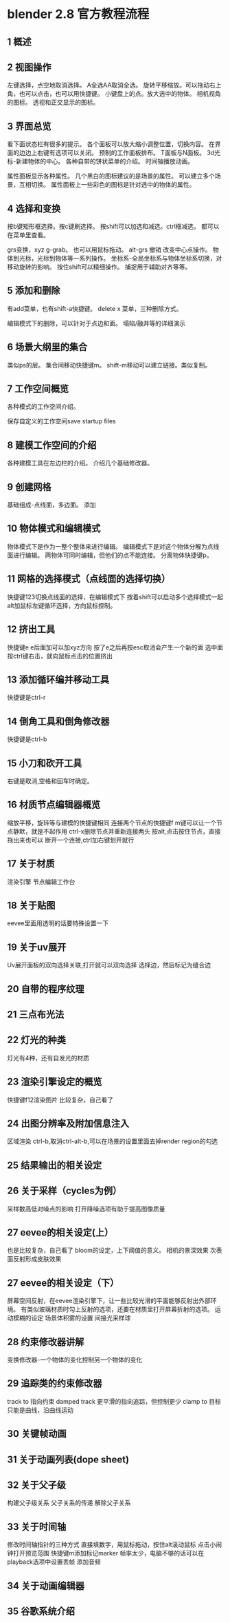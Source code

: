 # blender 2.8 官方教程流程

## 1 概述
## 2 视图操作
左键选择，点空地取消选择。
A全选AA取消全选。
旋转平移缩放。可以拖动右上角，也可以点击，也可以用快捷键。
小键盘上的点。放大选中的物体。
相机视角的图标。
透视和正交显示的图标。

## 3 界面总览
看下面状态栏有很多的提示。
各个面板可以放大缩小调整位置，切换内容。
在界面的边边上右键有选项可以关闭。
预制的工作面板排布。
T面板与N面板。
3d光标-新建物体的中心。
各种自带的饼状菜单的介绍。
时间轴播放动画。

属性面板显示各种属性。
几个黑白的图标建议的是场景的属性。
可以建立多个场景，互相切换。
属性面板上一些彩色的图标是针对选中的物体的属性。

## 4 选择和变换
按b键矩形框选择。按c键刷选择。
按shift可以加选和减选。ctrl框减选。
都可以在菜单里查看。

grs变换，xyz  g-grab。
也可以用鼠标拖动。
alt-grs  撤销
改变中心点操作。 
物体到光标，光标到物体等一系列操作。
坐标系-全局坐标系与物体坐标系切换，对移动旋转的影响。
按住shift可以精细操作。
捕捉用于辅助对齐等等。

## 5 添加和删除
有add菜单，也有shift-a快捷键。
delete  x   菜单，三种删除方式。

编辑模式下的删除，可以针对于点边和面。
塌陷/融并等的详细演示

## 6 场景大纲里的集合
类似ps的层。
集合间移动快捷键m。
shift-m移动可以建立链接。类似复制。

## 7 工作空间概览
各种模式的工作空间介绍。

保存自定义的工作空间save startup files

## 8 建模工作空间的介绍
各种建模工具在左边栏的介绍。
介绍几个基础修改器。

## 9 创建网格
基础组成-点线面，多边面。
添加

## 10 物体模式和编辑模式
物体模式下是作为一整个整体来进行编辑。
编辑模式下是对这个物体分解为点线面进行编辑。
两物体可同时编辑，但他们的点不能连接。
分离物体快捷键p。

## 11 网格的选择模式（点线面的选择切换）
快捷键123切换点线面的选择，在编辑模式下
按着shift可以启动多个选择模式一起
alt加鼠标左键循环选择，方向鼠标控制。

## 12 挤出工具
快捷键e
e后面加可以加xyz方向
按了e之后再按esc取消会产生一个新的面
选中面按ctrl键右击，就向鼠标点击的位置挤出

## 13 添加循环编并移动工具
快捷键是ctrl-r

## 14 倒角工具和倒角修改器
快捷键是ctrl-b

## 15 小刀和砍开工具
右键是取消,空格和回车时确定。

## 16 材质节点编辑器概览
缩放平移，旋转等与建模的快捷键相同
连接两个节点的快捷键f
m键可以让一个节点静默，就是不起作用
ctrl-x删除节点并重新连接两头
按alt,点击按住节点，直接拖出来也可以
断开一个连接,ctrl加右键划开就行

## 17 关于材质
渲染引擎
节点编辑工作台

## 18 关于贴图
eevee里面用透明的话要特殊设置一下

## 19 关于uv展开
Uv展开面板的双向选择关联,打开就可以双向选择
选择边，然后标记为缝合边

## 20 自带的程序纹理

## 21 三点布光法

## 22 灯光的种类
灯光有4种，还有自发光的材质

## 23 渲染引擎设定的概览
快捷键f12渲染图片
比较复杂，自己看了

## 24 出图分辨率及附加信息注入
区域渲染 ctrl-b,取消ctrl-alt-b,可以在场景的设置里面去掉render region的勾选

## 25 结果输出的相关设定

## 26 关于采样（cycles为例）
采样数高低对噪点的影响
打开降噪选项有助于提高图像质量

## 27 eevee的相关设定(上）
也是比较复杂，自己看了
bloom的设定，上下阈值的意义。
相机的景深效果
次表面反射形成皮肤效果

## 27 eevee的相关设定（下）
屏幕空间反射，在eevee渲染引擎下，让一些比较光滑的平面能够反射出外部环境。
有类似玻璃材质时勾上反射的选项，还要在材质里打开屏幕折射的选项。
运动模糊的设定
场景体积雾的设置
间接光采样球

## 28 约束修改器讲解
变换修改器-一个物体的变化控制另一个物体的变化

## 29 追踪类的约束修改器
track to  指向约束
damped track 更平滑的指向追踪，但控制更少
clamp to 目标只能是曲线，沿曲线运动

## 30 关键帧动画

## 31 关于动画列表(dope sheet)

## 32 关于父子级
构建父子级关系
父子关系的传递
解除父子关系

## 33 关于时间轴

修改时间轴指针的三种方式
直接填数字，用鼠标拖动，按住alt滚动鼠标
点击小闹钟打开预览范围
快捷键m添加标记marker
帧率太少，电脑不够的话可以在playback选项中设置丢帧
添加音频

## 34 关于动画编辑器

## 35 谷歌系统介绍




